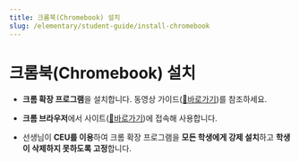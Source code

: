 ```yaml
---
title: 크롬북(Chromebook) 설치
slug: /elementary/student-guide/install-chromebook
---
```


# 크롬북(Chromebook) 설치

- **크롬 확장 프로그램**을 설치합니다. 동영상 가이드([🔗바로가기](https://focuspang.com/_dn_.html#Google))를 참조하세요.

- **크롬 브라우저**에서 사이트([🔗바로가기](https://student.focuspang.com))에 접속해 사용합니다.

- 선생님이 **CEU를 이용**하여 크롬 확장 프로그램을 **모든 학생에게 강제 설치**하고 **학생이 삭제하지 못하도록 고정**합니다.
